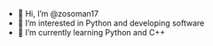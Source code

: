 - 👋 Hi, I’m @zosoman17
- 👀 I’m interested in Python and developing software
- 🌱 I’m currently learning Python and C++
